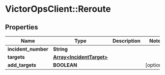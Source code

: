 # VictorOpsClient::Reroute

## Properties

| Name                | Type                                                 | Description | Notes      |
| ------------------- | ---------------------------------------------------- | ----------- | ---------- |
| **incident_number** | **String**                                           |             |
| **targets**         | [**Array&lt;IncidentTarget&gt;**](IncidentTarget.md) |             |
| **add_targets**     | **BOOLEAN**                                          |             | [optional] |
